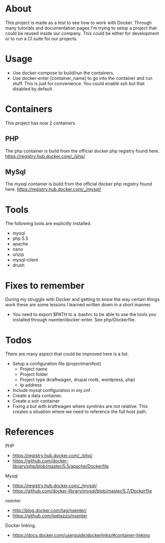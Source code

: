 # About
This project is made as a test to see how to work with Docker. Through many tutorials and documentation pages I'm trying
to setup a project that could be reused inside our company. This could be either for development or to run a CI suite
for our projects.

# Usage
- Use docker-compose to build/run the containers.
- Use docker-enter [container_name] to go into the container and run stuff. 
  This is just for convenience. You could enable ssh but that disabled by default. 


# Containers
This project has now 2 containers

## PHP
The php container is build from the official docker php registry found here.
https://registry.hub.docker.com/_/php/

## MySql
The mysql container is build from the official docker php registry found here.
https://registry.hub.docker.com/_/mysql/

# Tools
The following tools are explicitly installed.

- mysql
- php 5.5 
- apache
- nano
- unzip
- mysql-client
- drush

# Fixes to remember
During my struggle with Docker and getting to know the way certain things work 
these are some lessons I learned written down in a short manner.

- You need to export $PATH to a .bashrc to be able to use the tools you 
  installed through nsenter/docker-enter. See php/Dockerfile.

# Todos
There are many aspect that could be improved here is a list.

- Setup a configuration file (projectmanifest)
  - Project name
  - Project folder
  - Project type (kraftwagen, drupal rootk, wordpress, php)
  - Ip address
- Include mysql configuration in my.cnf
- Create a data container.
- Create a solr container
- Fixing a but with kraftwagen where symlinks are not relative. This creates a situation where we need to reference the
  full host path.

# References

PHP
- https://registry.hub.docker.com/_/php/
- https://github.com/docker-library/php/blob/master/5.5/apache/Dockerfile

Mysql
- https://registry.hub.docker.com/_/mysql/
- https://github.com/docker-library/mysql/blob/master/5.7/Dockerfile

nsenter
- http://blog.docker.com/tag/nsenter/
- https://github.com/jpetazzo/nsenter

Docker linking.
- https://docs.docker.com/userguide/dockerlinks/#container-linking
